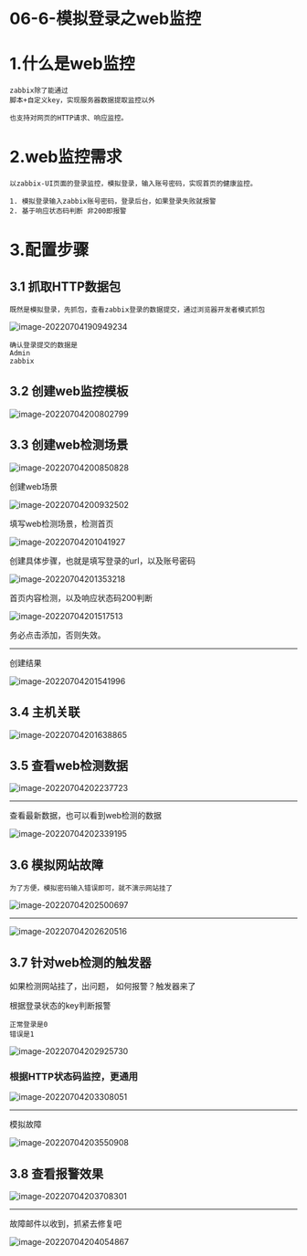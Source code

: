 # 06-6-模拟登录之web监控

# 1.什么是web监控

```
zabbix除了能通过
脚本+自定义key，实现服务器数据提取监控以外

也支持对网页的HTTP请求、响应监控。
```

# 2.web监控需求

```
以zabbix-UI页面的登录监控，模拟登录，输入账号密码，实现首页的健康监控。

1. 模拟登录输入zabbix账号密码，登录后台，如果登录失败就报警
2. 基于响应状态码判断 非200即报警
```

# 3.配置步骤

## 3.1 抓取HTTP数据包

```
既然是模拟登录，先抓包，查看zabbix登录的数据提交，通过浏览器开发者模式抓包
```

![image-20220704190949234](http://book.bikongge.com/sre/2024-linux/image-20220704190949234.png)

```
确认登录提交的数据是
Admin
zabbix
```

## 3.2 创建web监控模板

![image-20220704200802799](http://book.bikongge.com/sre/2024-linux/image-20220704200802799.png)

## 3.3 创建web检测场景

![image-20220704200850828](http://book.bikongge.com/sre/2024-linux/image-20220704200850828.png)

创建web场景

![image-20220704200932502](http://book.bikongge.com/sre/2024-linux/image-20220704200932502.png)

填写web检测场景，检测首页

![image-20220704201041927](http://book.bikongge.com/sre/2024-linux/image-20220704201041927.png)

创建具体步骤，也就是填写登录的url，以及账号密码

![image-20220704201353218](http://book.bikongge.com/sre/2024-linux/image-20220704201353218.png)

首页内容检测，以及响应状态码200判断

![image-20220704201517513](http://book.bikongge.com/sre/2024-linux/image-20220704201517513.png)

务必点击添加，否则失效。

------

创建结果

![image-20220704201541996](http://book.bikongge.com/sre/2024-linux/image-20220704201541996.png)

## 3.4 主机关联

![image-20220704201638865](http://book.bikongge.com/sre/2024-linux/image-20220704201638865.png)

## 3.5 查看web检测数据

![image-20220704202237723](http://book.bikongge.com/sre/2024-linux/image-20220704202237723.png)

------

查看最新数据，也可以看到web检测的数据

![image-20220704202339195](http://book.bikongge.com/sre/2024-linux/image-20220704202339195.png)

## 3.6 模拟网站故障

```
为了方便，模拟密码输入错误即可，就不演示网站挂了
```

![image-20220704202500697](http://book.bikongge.com/sre/2024-linux/image-20220704202500697.png)

------

![image-20220704202620516](http://book.bikongge.com/sre/2024-linux/image-20220704202620516.png)

## 3.7 针对web检测的触发器

如果检测网站挂了，出问题， 如何报警？触发器来了

根据登录状态的key判断报警

```
正常登录是0
错误是1
```

![image-20220704202925730](http://book.bikongge.com/sre/2024-linux/image-20220704202925730.png)

### 根据HTTP状态码监控，更通用

![image-20220704203308051](http://book.bikongge.com/sre/2024-linux/image-20220704203308051.png)

------

模拟故障

![image-20220704203550908](http://book.bikongge.com/sre/2024-linux/image-20220704203550908.png)

## 3.8 查看报警效果

![image-20220704203708301](http://book.bikongge.com/sre/2024-linux/image-20220704203708301.png)

------

故障邮件以收到，抓紧去修复吧

![image-20220704204054867](http://book.bikongge.com/sre/2024-linux/image-20220704204054867.png)